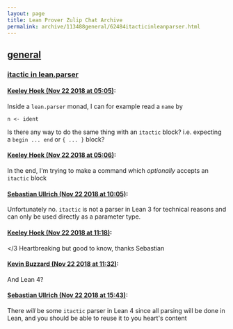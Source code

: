 ```yaml
---
layout: page
title: Lean Prover Zulip Chat Archive 
permalink: archive/113488general/62484itacticinleanparser.html
---
```


## [general](index.html)
### [itactic in lean.parser](62484itacticinleanparser.html)

#### [Keeley Hoek (Nov 22 2018 at 05:05)](https://leanprover.zulipchat.com/#narrow/stream/113488-general/topic/itactic%20in%20lean.parser/near/148152572):
Inside a `lean.parser` monad, I can for example read a `name` by
````
n <- ident
````
Is there any way to do the same thing with an `itactic` block? i.e. expecting a `begin ... end` or `{ ... }` block?

#### [Keeley Hoek (Nov 22 2018 at 05:06)](https://leanprover.zulipchat.com/#narrow/stream/113488-general/topic/itactic%20in%20lean.parser/near/148152614):
In the end, I'm trying to make a command which _optionally_ accepts an `itactic` block

#### [Sebastian Ullrich (Nov 22 2018 at 10:05)](https://leanprover.zulipchat.com/#narrow/stream/113488-general/topic/itactic%20in%20lean.parser/near/148162764):
Unfortunately no. `itactic` is not a parser in Lean 3 for technical reasons and can only be used directly as a parameter type.

#### [Keeley Hoek (Nov 22 2018 at 11:18)](https://leanprover.zulipchat.com/#narrow/stream/113488-general/topic/itactic%20in%20lean.parser/near/148166371):
</3 Heartbreaking but good to know, thanks Sebastian

#### [Kevin Buzzard (Nov 22 2018 at 11:32)](https://leanprover.zulipchat.com/#narrow/stream/113488-general/topic/itactic%20in%20lean.parser/near/148167149):
And Lean 4?

#### [Sebastian Ullrich (Nov 22 2018 at 15:43)](https://leanprover.zulipchat.com/#narrow/stream/113488-general/topic/itactic%20in%20lean.parser/near/148179070):
There *will* be some `itactic` parser in Lean 4 since all parsing will be done in Lean, and you should be able to reuse it to you heart's content


